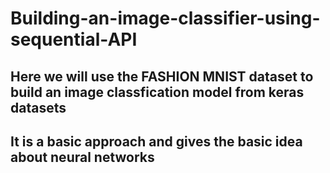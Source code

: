 # Building-an-image-classifier-using-sequential-API
## Here we will use the FASHION MNIST dataset to build an image classfication model from keras datasets
## It is a basic approach and gives the basic idea about neural networks
